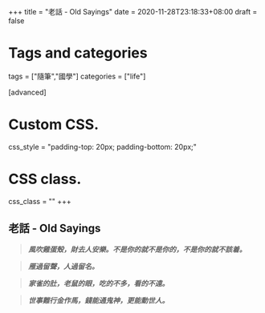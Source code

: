 +++
title = "老話 - Old Sayings"
date = 2020-11-28T23:18:33+08:00
draft = false
# Tags and categories
tags = ["隨筆","國學"]
categories = ["life"]


[advanced]
 # Custom CSS. 
 css_style = "padding-top: 20px; padding-bottom: 20px;"
 
 # CSS class.
 css_class = ""
+++

## 老話 - Old Sayings

>***風吹雞蛋殼，財去人安樂。不是你的就不是你的，不是你的就不該着。***

>***雁過留聲，人過留名。***

>***家雀的肚，老鼠的眼，吃的不多，看的不遠。***

>***世事難行金作馬，錢能通鬼神，更能動世人。***
